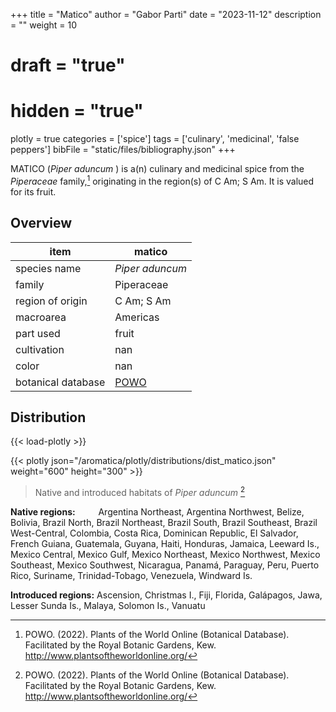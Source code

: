 +++
title = "Matico"
author = "Gabor Parti"
date = "2023-11-12"
description = ""
weight = 10
# draft = "true"
# hidden = "true"
plotly = true
categories = ['spice']
tags = ['culinary', 'medicinal', 'false peppers']
bibFile = "static/files/bibliography.json"
+++

MATICO (*Piper aduncum* ) is a(n) culinary and medicinal spice from the *Piperaceae* family,[^powo] originating in the region(s) of C Am; S Am. It is valued for its fruit.

[^powo]: POWO. (2022). Plants of the World Online (Botanical Database). Facilitated by the Royal Botanic Gardens, Kew. http://www.plantsoftheworldonline.org/

## Overview

|       item       |                       matico                      |
|------------------|---------------------------------------------------|
|   species name   |                  *Piper aduncum*                  |
|      family      |                     Piperaceae                    |
| region of origin |                     C Am; S Am                    |
|     macroarea    |                      Americas                     |
|     part used    |                       fruit                       |
|    cultivation   |                        nan                        |
|       color      |                        nan                        |
|botanical database|[POWO](https://powo.science.kew.org/taxon/680296-1)|



## Distribution

{{< load-plotly >}}

{{< plotly json="/aromatica/plotly/distributions/dist_matico.json" weight="600" height="300" >}}

>Native and introduced habitats of *Piper aduncum* [^powo]

<p style="text-align:left;">

**Native regions:** &ensp; &ensp; &ensp; Argentina Northeast, Argentina Northwest, Belize, Bolivia, Brazil North, Brazil Northeast, Brazil South, Brazil Southeast, Brazil West-Central, Colombia, Costa Rica, Dominican Republic, El Salvador, French Guiana, Guatemala, Guyana, Haiti, Honduras, Jamaica, Leeward Is., Mexico Central, Mexico Gulf, Mexico Northeast, Mexico Northwest, Mexico Southeast, Mexico Southwest, Nicaragua, Panamá, Paraguay, Peru, Puerto Rico, Suriname, Trinidad-Tobago, Venezuela, Windward Is.

**Introduced regions:** Ascension, Christmas I., Fiji, Florida, Galápagos, Jawa, Lesser Sunda Is., Malaya, Solomon Is., Vanuatu

</p>



